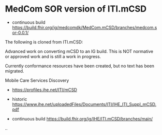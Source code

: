 # MedCom SOR version of ITI.mCSD

* continuous build https://build.fhir.org/ig/medcomdk/MedCom.mCSD/branches/medcom.sor-0.0.1/

The following is cloned from ITI.mCSD:

Advanced work on converting mCSD to an IG build. This is NOT normative or approved work and is still a work in progress.

Currently conformance resources have been created, but no text has been migrated.

Mobile Care Services Discovery
* https://profiles.ihe.net/ITI/mCSD
* historic https://www.ihe.net/uploadedFiles/Documents/ITI/IHE_ITI_Suppl_mCSD.pdf

* continuous build https://build.fhir.org/ig/IHE/ITI.mCSD/branches/main/

..
